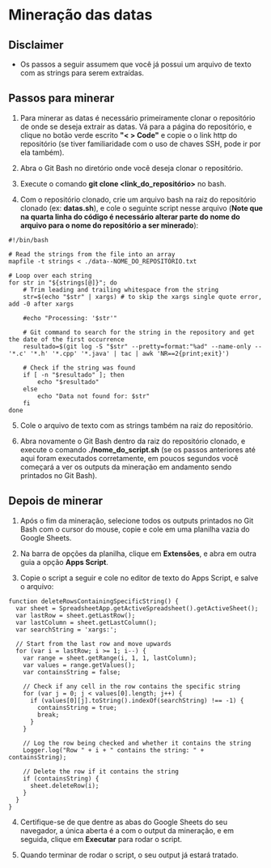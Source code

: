 
# Mineração das datas

## Disclaimer

- Os passos a seguir assumem que você já possui um arquivo de texto com as strings para serem extraídas.

## Passos para minerar

1. Para minerar as datas é necessário primeiramente clonar o repositório de onde se deseja extrair as datas. Vá para a página do repositório, e clique no botão verde escrito **"< > Code"** e copie o o link http do repositório (se tiver familiaridade com o uso de chaves SSH, pode ir por ela também).

2. Abra o Git Bash no diretório onde você deseja clonar o repositório.

3. Execute o comando **git clone <link_do_repositório>** no bash.

4. Com o repositório clonado, crie um arquivo bash na raiz do repositório clonado (ex: **datas.sh**), e cole o seguinte script nesse arquivo (**Note que na quarta linha do código é necessário alterar parte do nome do arquivo para o nome do repositório a ser minerado**):

```
#!/bin/bash

# Read the strings from the file into an array
mapfile -t strings < ./data--NOME_DO_REPOSITÓRIO.txt

# Loop over each string
for str in "${strings[@]}"; do
    # Trim leading and trailing whitespace from the string
    str=$(echo "$str" | xargs) # to skip the xargs single quote error, add -0 after xargs
    
    #echo "Processing: '$str'"

    # Git command to search for the string in the repository and get the date of the first occurrence
    resultado=$(git log -S "$str" --pretty=format:"%ad" --name-only -- '*.c' '*.h' '*.cpp' '*.java' | tac | awk 'NR==2{print;exit}')
    
    # Check if the string was found
    if [ -n "$resultado" ]; then
        echo "$resultado"
    else
        echo "Data not found for: $str"
    fi
done
```

5. Cole o arquivo de texto com as strings também na raiz do repositório.

6. Abra novamente o Git Bash dentro da raiz do repositório clonado, e execute o comando **./nome_do_script.sh** (se os passos anteriores até aqui foram executados corretamente, em poucos segundos você começará a ver os outputs da mineração em andamento sendo printados no Git Bash).

## Depois de minerar

1. Após o fim da mineração, selecione todos os outputs printados no Git Bash com o cursor do mouse, copie e cole em uma planilha vazia do Google Sheets.

2. Na barra de opções da planilha, clique em **Extensões**, e abra em outra guia a opção **Apps Script**.

3. Copie o script a seguir e cole no editor de texto do Apps Script, e salve o arquivo:

```
function deleteRowsContainingSpecificString() {
  var sheet = SpreadsheetApp.getActiveSpreadsheet().getActiveSheet();
  var lastRow = sheet.getLastRow();
  var lastColumn = sheet.getLastColumn();
  var searchString = 'xargs:';
  
  // Start from the last row and move upwards
  for (var i = lastRow; i >= 1; i--) {
    var range = sheet.getRange(i, 1, 1, lastColumn);
    var values = range.getValues();
    var containsString = false;
    
    // Check if any cell in the row contains the specific string
    for (var j = 0; j < values[0].length; j++) {
      if (values[0][j].toString().indexOf(searchString) !== -1) {
        containsString = true;
        break;
      }
    }
    
    // Log the row being checked and whether it contains the string
    Logger.log("Row " + i + " contains the string: " + containsString);
    
    // Delete the row if it contains the string
    if (containsString) {
      sheet.deleteRow(i);
    }
  }
}
```

4. Certifique-se de que dentre as abas do Google Sheets do seu navegador, a única aberta é a com o output da mineração, e em seguida, clique em **Executar** para rodar o script.

5. Quando terminar de rodar o script, o seu output já estará tratado.

